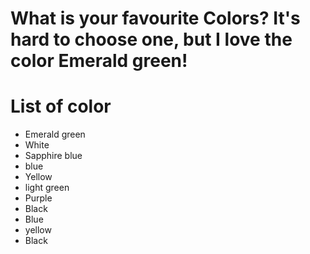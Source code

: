 # What is your favourite Colors? It's hard to choose one, but I love the color Emerald green!

# List of color
- Emerald green
- White
- Sapphire blue
- blue
- Yellow
- light green
- Purple
- Black
- Blue
- yellow
- Black
